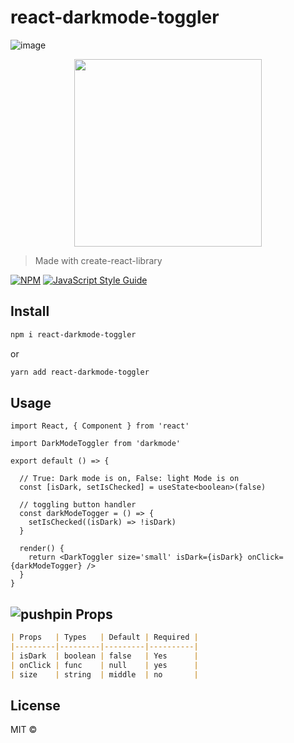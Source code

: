 # react-darkmode-toggler

![image](https://i.ibb.co/28G6dL7/darkmode.gif)
<p align="center">
  <img src="https://raw.githubusercontent.com/cawfree/night-mode-toggle/HEAD/assets/title.gif" width="300" height="300">
</p>

> Made with create-react-library

[![NPM](https://img.shields.io/npm/v/darkmode.svg)](https://www.npmjs.com/package/react-darkmode-toggler) [![JavaScript Style Guide](https://img.shields.io/badge/code_style-standard-brightgreen.svg)](https://standardjs.com)

## Install

```bash
npm i react-darkmode-toggler
```

or

```bash
yarn add react-darkmode-toggler
```

## Usage

```tsx
import React, { Component } from 'react'

import DarkModeToggler from 'darkmode'

export default () => {

  // True: Dark mode is on, False: light Mode is on
  const [isDark, setIsChecked] = useState<boolean>(false)

  // toggling button handler
  const darkModeTogger = () => {
    setIsChecked((isDark) => !isDark)
  }

  render() {
    return <DarkToggler size='small' isDark={isDark} onClick={darkModeTogger} />
  }
}
```

## [](https://github.com/lifeeric)![pushpin](https://github.githubassets.com/images/icons/emoji/unicode/1f4cc.png)  Props

```markdown
| Props   | Types   | Default | Required |
|---------|---------|---------|----------|
| isDark  | boolean | false   | Yes      |
| onClick | func    | null    | yes      |
| size    | string  | middle  | no       |
```


## License

MIT © [](https://github.com/)
